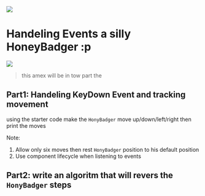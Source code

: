 ![](https://i.ibb.co/F0RgMrp/logo.png)

# Handeling Events a silly HoneyBadger :p

![](http://g.recordit.co/VEkzz9y0T6.gif)

> this amex will be in tow part the

## Part1: Handeling KeyDown Event and tracking movement

using the starter code make the `HonyBadger` move up/down/left/right then print the moves

Note:

1. Allow only six moves then rest `HonyBadger` position to his default position
2. Use component lifecycle when listening to events

## Part2: write an algoritm that will revers the `HonyBadger` steps
